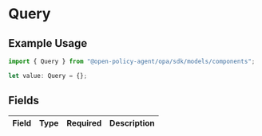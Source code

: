 # Query

## Example Usage

```typescript
import { Query } from "@open-policy-agent/opa/sdk/models/components";

let value: Query = {};
```

## Fields

| Field       | Type        | Required    | Description |
| ----------- | ----------- | ----------- | ----------- |